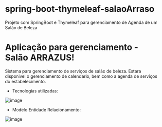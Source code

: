 # spring-boot-thymeleaf-salaoArraso
Projeto com SpringBoot e Thymeleaf para gerenciamento de Agenda de um Salão de Beleza

# Aplicação para gerenciamento - Salão ARRAZUS!
Sistema para gerenciamento de serviços de salão de beleza. Estara disponivel o gerenciamento de calendario, bem como a agenda de serviços do estabelecimento. 

- Tecnologias utilizadas:

![image](https://user-images.githubusercontent.com/48540484/84463495-5c09f280-ac48-11ea-9be7-e71a13a6e133.png)


- Modelo Entidade Relacionamento:

![image](https://user-images.githubusercontent.com/48540484/84463536-78a62a80-ac48-11ea-9ec4-fd1d582993b3.png)
